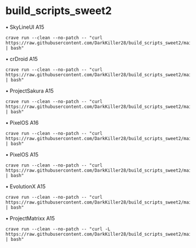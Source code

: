 # build_scripts_sweet2
• SkyLineUI A15
```
crave run --clean --no-patch -- "curl https://raw.githubusercontent.com/DarkKiller28/build_scripts_sweet2/main/skylineui_a15.sh | bash"
```
• crDroid A15
```
crave run --clean --no-patch -- "curl https://raw.githubusercontent.com/DarkKiller28/build_scripts_sweet2/main/crdroid_a15.sh | bash"
```
• ProjectSakura A15
```
crave run --clean --no-patch -- "curl https://raw.githubusercontent.com/DarkKiller28/build_scripts_sweet2/main/sakura_a15.sh | bash"
```

• PixelOS A16
```
crave run --clean --no-patch -- "curl https://raw.githubusercontent.com/DarkKiller28/build_scripts_sweet2/main/pixelos_a16 | bash"
```

• PixelOS A15
```
crave run --clean --no-patch -- "curl https://raw.githubusercontent.com/DarkKiller28/build_scripts_sweet2/main/pixelos_a15 | bash"
```

• EvolutionX A15
```
crave run --clean --no-patch -- "curl https://raw.githubusercontent.com/DarkKiller28/build_scripts_sweet2/main/evo_a15.sh | bash"
```

• ProjectMatrixx A15
```
crave run --clean --no-patch -- "curl -L https://raw.githubusercontent.com/DarkKiller28/build_scripts_sweet2/main/matrixx_a15.sh | bash"
```
